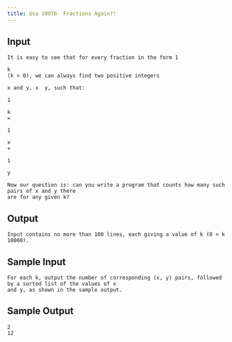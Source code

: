 ```yaml
---
title: Uva 10976  Fractions Again?!
---
```



## Input

```text
It is easy to see that for every fraction in the form 1

k
(k > 0), we can always find two positive integers

x and y, x  y, such that:

1

k
=

1

x
+

1

y

Now our question is: can you write a program that counts how many such pairs of x and y there
are for any given k?
```

## Output

```text
Input contains no more than 100 lines, each giving a value of k (0 < k  10000).

```

## Sample Input

```text
For each k, output the number of corresponding (x, y) pairs, followed by a sorted list of the values of x
and y, as shown in the sample output.

```

## Sample Output

```text
2
12

```
